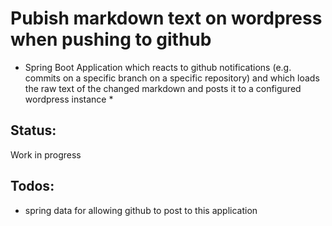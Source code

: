 # Pubish markdown text on wordpress when pushing to github

* Spring Boot Application which reacts to github notifications (e.g. commits on a specific branch on a specific 
repository) and which loads the raw text of the changed markdown and posts it to a configured wordpress instance * 

## Status:

Work in progress

## Todos: 

* spring data for allowing github to post to this application